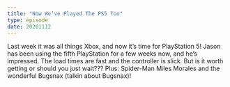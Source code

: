 ```yaml
---
title: "Now We’ve Played The PS5 Too"
type: episode
date: 20201112
---
```

Last week it was all things Xbox, and now it’s time for PlayStation 5! Jason has been using the fifth PlayStation for a few weeks now, and he’s impressed. The load times are fast and the controller is slick. But is it worth getting or should you just wait??? Plus: Spider-Man Miles Morales and the wonderful Bugsnax (talkin about Bugsnax)!